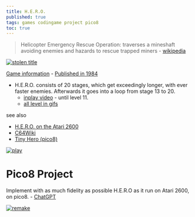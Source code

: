 ```yaml
---
title: H.E.R.O.
published: true
tags: games codingame project pico8
toc: true
---
```

> Helicopter Emergency Rescue Operation: traverses a mineshaft avoiding enemies and hazards to rescue trapped miners - [wikipedia](https://en.wikipedia.org/wiki/H.E.R.O._(video_game)) 

<link rel="shortcut icon" href="https://images-eu.ssl-images-amazon.com/images/I/71Lqot%2BuFqL._AC_UL160_SR160,160_.jpg" type="image/x-icon" />

[![stolen title](https://kollektivet.nu/hero/images/logo_big.png)](https://kollektivet.nu/hero/)

[Game information](http://www.hardcoregaming101.net/hero/) - [Published in 1984](https://www.youtube.com/shorts/V9TvHkxKCZ4)  
- H.E.R.O. consists of 20 stages, which get exceedingly longer, with ever faster enemies. Afterwards it goes into a loop from stage 13 to 20.
	- [inplay video](https://www.youtube.com/watch?v=kJyJ8Y9CiZE) - until level 11.
    - [all level in gifs](https://gamefaqs.gamespot.com/c64/572657-hero/faqs)

see also
- [H.E.R.O. on the Atari 2600](https://www.youtube.com/shorts/eps_mrkCHWY)
- [C64Wiki](https://www.c64-wiki.com/wiki/H.E.R.O._Helicopter_Emergency_Rescue_Operation)
- [Tiny Hero (pico8)](https://www.lexaloffle.com/bbs/?tid=43336)

[![play](https://upload.wikimedia.org/wikipedia/en/9/9e/Hero-Atari2600-gameplay.gif)](https://en.wikipedia.org/wiki/H.E.R.O._(video_game))

# Pico8 Project

Implement with as much fidelity as possible H.E.R.O as it run on Atari 2600, on pico8. - [ChatGPT](https://chatgpt.com/share/68b44c12-0a5c-800d-a3da-c724b1558c63)

[![remake](https://kollektivet.nu/hero/images/hero.gif)](https://kollektivet.nu/hero/)
